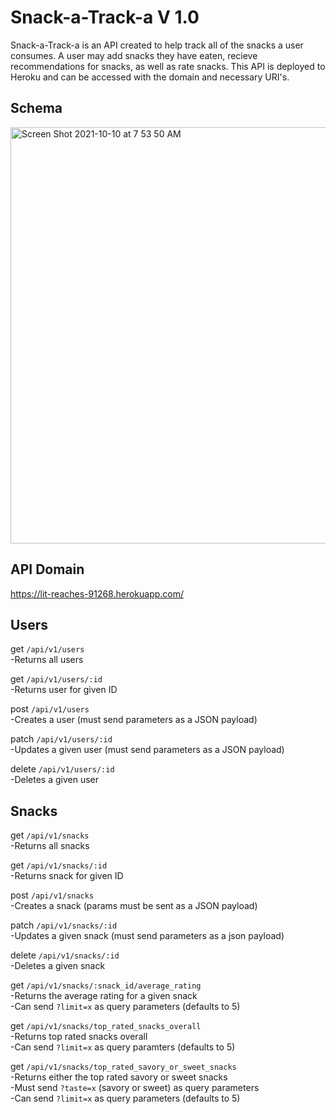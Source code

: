 # Snack-a-Track-a V 1.0
Snack-a-Track-a is an API created to help track all of the snacks a user consumes. A user may add snacks they have eaten, recieve recommendations for snacks, as well as rate snacks. This API is deployed to Heroku and can be accessed with the domain and necessary URI's.

## Schema

<img width="666" alt="Screen Shot 2021-10-10 at 7 53 50 AM" src="https://user-images.githubusercontent.com/78196294/136698698-76972f41-524b-46e3-8729-135d4af0ba4f.png">

## API Domain
https://lit-reaches-91268.herokuapp.com/

## Users
get `/api/v1/users` </br>
  -Returns all users

get `/api/v1/users/:id` </br>
  -Returns user for given ID
  
post `/api/v1/users` </br>
  -Creates a user (must send parameters as a JSON payload)
  
patch `/api/v1/users/:id` </br>
  -Updates a given user (must send parameters as a JSON payload)
  
delete `/api/v1/users/:id` </br>
  -Deletes a given user
  
## Snacks
get `/api/v1/snacks` </br>
  -Returns all snacks
  
get `/api/v1/snacks/:id` </br>
  -Returns snack for given ID

post `/api/v1/snacks` </br>
  -Creates a snack (params must be sent as a JSON payload)
  
patch `/api/v1/snacks/:id` </br>
  -Updates a given snack (must send parameters as a json payload)
  
delete `/api/v1/snacks/:id` </br>
  -Deletes a given snack
  
get `/api/v1/snacks/:snack_id/average_rating` </br>
  -Returns the average rating for a given snack </br>
  -Can send `?limit=x` as query parameters (defaults to 5)

get `/api/v1/snacks/top_rated_snacks_overall` </br>
  -Returns top rated snacks overall </br>
  -Can send `?limit=x` as query paramters (defaults to 5)

get `/api/v1/snacks/top_rated_savory_or_sweet_snacks` </br>
  -Returns either the top rated savory or sweet snacks </br>
  -Must send `?taste=x` (savory or sweet) as query parameters </br>
  -Can send `?limit=x` as query parameters (defaults to 5)
